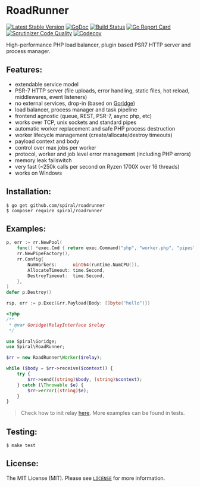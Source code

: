 RoadRunner
==========
[![Latest Stable Version](https://poser.pugx.org/spiral/roadrunner/version)](https://packagist.org/packages/spiral/roadrunner)
[![GoDoc](https://godoc.org/github.com/spiral/roadrunner?status.svg)](https://godoc.org/github.com/spiral/roadrunner)
[![Build Status](https://travis-ci.org/spiral/roadrunner.svg?branch=master)](https://travis-ci.org/spiral/roadrunner)
[![Go Report Card](https://goreportcard.com/badge/github.com/spiral/roadrunner)](https://goreportcard.com/report/github.com/spiral/roadrunner)
[![Scrutinizer Code Quality](https://scrutinizer-ci.com/g/spiral/roadrunner/badges/quality-score.png)](https://scrutinizer-ci.com/g/spiral/roadrunner/?branch=master)
[![Codecov](https://codecov.io/gh/spiral/roadrunner/branch/master/graph/badge.svg)](https://codecov.io/gh/spiral/roadrunner/)

High-performance PHP load balancer, plugin based PSR7 HTTP server and process manager.

Features:
--------
- extendable service model
- PSR-7 HTTP server (file uploads, error handling, static files, hot reload, middlewares, event listeners)
- no external services, drop-in (based on [Goridge](https://github.com/spiral/goridge))
- load balancer, process manager and task pipeline
- frontend agnostic (queue, REST, PSR-7, async php, etc)
- works over TCP, unix sockets and standard pipes
- automatic worker replacement and safe PHP process destruction
- worker lifecycle management (create/allocate/destroy timeouts)
- payload context and body
- control over max jobs per worker
- protocol, worker and job level error management (including PHP errors)
- memory leak failswitch
- very fast (~250k calls per second on Ryzen 1700X over 16 threads)
- works on Windows

Installation:
--------
```
$ go get github.com/spiral/roadrunner
$ composer require spiral/roadrunner
```

Examples:
--------

```go
p, err := rr.NewPool(
    func() *exec.Cmd { return exec.Command("php", "worker.php", "pipes") },
    rr.NewPipeFactory(),
    rr.Config{
        NumWorkers:      uint64(runtime.NumCPU()),
        AllocateTimeout: time.Second,              
        DestroyTimeout:  time.Second,               
    },
)
defer p.Destroy()

rsp, err := p.Exec(&rr.Payload{Body: []byte("hello")})
```
```php
<?php
/**
 * @var Goridge\RelayInterface $relay
 */

use Spiral\Goridge;
use Spiral\RoadRunner;

$rr = new RoadRunner\Worker($relay);

while ($body = $rr->receive($context)) {
    try {
        $rr->send((string)$body, (string)$context);
    } catch (\Throwable $e) {
        $rr->error((string)$e);
    }
}
```
> Check how to init relay [here](./php-src/tests/client.php). More examples can be found in tests.

Testing:
--------
```
$ make test
```

License:
--------
The MIT License (MIT). Please see [`LICENSE`](./LICENSE) for more information.
